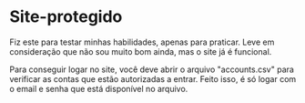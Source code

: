 # Site-protegido

Fiz este para testar minhas habilidades, apenas para praticar.
Leve em consideração que não sou muito bom ainda, mas o site já é funcional.

Para conseguir logar no site, você deve abrir o arquivo "accounts.csv" para verificar as contas que estão autorizadas a entrar.
Feito isso, é só logar com o email e senha que está disponível no arquivo.
